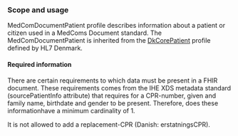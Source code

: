 ### Scope and usage 

MedComDocumentPatient profile describes information about a patient or citizen used in a MedComs Document standard. 
The MedComDocumentPatient is inherited from the [DkCorePatient](https://hl7.dk/fhir/core/3.2.0/StructureDefinition-dk-core-patient.html) profile defined by HL7 Denmark. 

#### Required information

There are certain requirements to which data must be present in a FHIR document. These requirements comes from the IHE XDS metadata standard (sourcePatientInfo attribute) that requires for a CPR-number, given and family name, birthdate and gender to be present. Therefore, does these informationhave a minimum cardinality of 1. 

It is not allowed to add a replacement-CPR (Danish: erstatningsCPR).